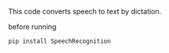 This code converts speech to text by dictation.

before running 
```bash
pip install SpeechRecognition
